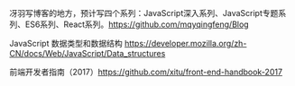 冴羽写博客的地方，预计写四个系列：JavaScript深入系列、JavaScript专题系列、ES6系列、React系列。https://github.com/mqyqingfeng/Blog


JavaScript 数据类型和数据结构 https://developer.mozilla.org/zh-CN/docs/Web/JavaScript/Data_structures

前端开发者指南（2017）https://github.com/xitu/front-end-handbook-2017